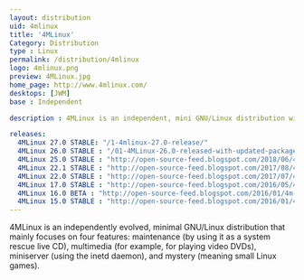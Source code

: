 ```yaml
---
layout: distribution
uid: 4mlinux
title: '4MLinux'
Category: Distribution
type : Linux
permalink: /distribution/4mlinux
logo: 4mlinux.png
preview: 4MLinux.jpg
home_page: http://www.4mlinux.com/
desktops: [JWM]
base : Independent

description : 4MLinux is an independent, mini GNU/Linux distribution with main focus on maintenance, multimedia, minserver & mystery. Stories and updates on 4MLinux

releases:
  4MLinux 27.0 STABLE: "/1-4mlinux-27.0-release/"
  4MLinux 26.0 STABLE : "/01-4MLinux-26.0-released-with-updated-packages-and-features/"
  4MLinux 25.0 STABLE : "http://open-source-feed.blogspot.com/2018/06/4mlinux-250-stable-release-is-available.html"
  4MLinux 22.1 STABLE : "http://open-source-feed.blogspot.com/2017/08/4mlinux-221-stable-released-with-better.html"
  4MLinux 22.0 STABLE : "http://open-source-feed.blogspot.com/2017/07/4mlinux-220-stable-released-with.html"
  4MLinux 17.0 STABLE : "http://open-source-feed.blogspot.com/2016/05/4mlinux-170-stable-released.html"
  4MLinux 16.0 BETA : "http://open-source-feed.blogspot.com/2016/01/4m-linux-160-beta-released.html"
  4MLinux 15.0 STABLE : "http://open-source-feed.blogspot.com/2016/01/4mlinux-150-stable-released.html"
---
```


4MLinux is an independently evolved, minimal GNU/Linux distribution that mainly focuses on four features: maintenance (by using it as a system rescue live CD), multimedia (for example, for playing video DVDs), miniserver (using the inetd daemon), and mystery (meaning small Linux games).
